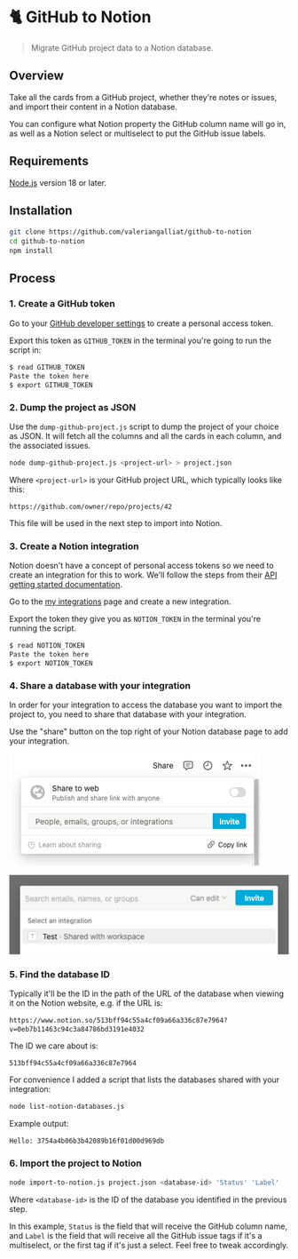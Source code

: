 # 🐈 GitHub to Notion

> Migrate GitHub project data to a Notion database.

## Overview

Take all the cards from a GitHub project, whether they're notes or
issues, and import their content in a Notion database.

You can configure what Notion property the GitHub column name will go
in, as well as a Notion select or multiselect to put the GitHub issue
labels.

## Requirements

[Node.js](https://nodejs.org/) version 18 or later.

## Installation

```sh
git clone https://github.com/valeriangalliat/github-to-notion
cd github-to-notion
npm install
```

## Process

### 1. Create a GitHub token

Go to your [GitHub developer settings](https://github.com/settings/tokens)
to create a personal access token.

Export this token as `GITHUB_TOKEN` in the terminal you're going to run
the script in:

```console
$ read GITHUB_TOKEN
Paste the token here
$ export GITHUB_TOKEN
```

### 2. Dump the project as JSON

Use the `dump-github-project.js` script to dump the project of your
choice as JSON. It will fetch all the columns and all the cards in each
column, and the associated issues.

```sh
node dump-github-project.js <project-url> > project.json
```

Where `<project-url>` is your GitHub project URL, which typically looks
like this:

```
https://github.com/owner/repo/projects/42
```

This file will be used in the next step to import into Notion.

### 3. Create a Notion integration

Notion doesn't have a concept of personal access tokens so we need to
create an integration for this to work. We'll follow the steps from
their [API getting started documentation](https://developers.notion.com/docs/getting-started).

Go to the [my integrations](https://www.notion.so/my-integrations) page
and create a new integration.

Export the token they give you as `NOTION_TOKEN` in the terminal you're
running the script.

```console
$ read NOTION_TOKEN
Paste the token here
$ export NOTION_TOKEN
```

### 4. Share a database with your integration

In order for your integration to access the database you want to import
the project to, you need to share that database with your integration.

Use the "share" button on the top right of your Notion database page to
add your integration.

![Share](share.png)

![Invite](invite.png)

### 5. Find the database ID

Typically it'll be the ID in the path of the URL of the database when
viewing it on the Notion website, e.g. if the URL is:

```
https://www.notion.so/513bff94c55a4cf09a66a336c87e7964?v=0eb7b11463c94c3a84786bd3191e4032
```

The ID we care about is:

```
513bff94c55a4cf09a66a336c87e7964
```

For convenience I added a script that lists the databases shared with
your integration:

```sh
node list-notion-databases.js
```

Example output:

```
Hello: 3754a4b06b3b42089b16f01d00d969db
```

### 6. Import the project to Notion

```sh
node import-to-notion.js project.json <database-id> 'Status' 'Label'
```

Where `<database-id>` is the ID of the database you identified in the
previous step.

In this example, `Status` is the field that will receive the GitHub
column name, and `Label` is the field that will receive all the GitHub
issue tags if it's a multiselect, or the first tag if it's just a
select. Feel free to tweak accordingly.
